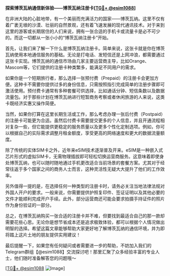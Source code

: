 **探索博茨瓦纳通信新体验——博茨瓦纳注册卡[[TG💪+ @esim1088](https://t.me/s/esim1088)]**

在非洲大陆的心脏地带，有一个美丽而充满活力的国家——博茨瓦纳。这里不仅有着广袤无垠的沙漠、壮丽的自然景观，还有着飞速发展的现代通讯技术。对于来到这里的游客或长期居住的人们来说，拥有一张合适的手机卡或流量卡是必不可少的。而这一切都从一张小小的“博茨瓦纳注册卡”开始。

首先，让我们来了解一下什么是博茨瓦纳注册卡。简单来说，这张卡就是你在博茨瓦纳使用本地通信服务的基础。无论是打电话、发短信还是上网冲浪，都需要通过这张卡实现。博茨瓦纳的通信市场由几家主要运营商主导，比如Orange、Mascom等，它们提供的注册卡种类繁多，能满足不同用户的需求。

如果你是一个短期旅行者，那么选择一张预付费（Prepaid）的注册卡会更加方便。这种卡不需要你提供过多的身份信息，只需按照指引完成简单的注册步骤即可激活使用。预付费卡通常有多种套餐可供选择，比如通话分钟、短信条数以及数据流量包。对于那些计划在博茨瓦纳进行短暂商务考察或者休闲旅游的人来说，这类卡既经济实惠又操作简便。

当然，如果你打算在这里长期生活或工作，那么考虑办理一张后付费（Postpaid）的注册卡可能更为合适。虽然后付费卡需要提交更多的个人信息，并且开通流程相对复杂一些，但它能提供更稳定的服务质量以及更多个性化定制选项。例如，你可以根据自己的实际需求调整月租金额度，享受更高的网络速度和更大的数据流量额度。

除了传统的实体SIM卡之外，近年来eSIM技术逐渐普及开来。eSIM是一种嵌入式芯片形式的虚拟SIM卡，无需物理插拔即可轻松切换运营商服务。这意味着即使身处博茨瓦纳，也可以随时随地通过手机更改适合当前场景的套餐方案。尤其对于经常往返于多个国家之间的商务人士而言，这种灵活性无疑大大提升了他们的工作效率。

另外值得一提的是，在选择任何一种类型的注册卡时，请务必关注当地法律法规对外国人开户的要求。一般来说，你需要提供护照复印件、签证证明以及其他必要的文件才能顺利完成开户手续。此外，部分运营商还可能会要求拍摄手持证件的照片作为身份验证的一部分。

总之，在博茨瓦纳购买一张合适的注册卡并不难，但要找到最适合自己的那一款却需要花些心思。无论你是想节省成本还是追求极致体验，都可以根据个人情况做出明智的选择。希望这篇文章能够帮助大家更好地了解博茨瓦纳的通信环境，并为即将踏上这片土地的朋友提供实用建议！

最后提醒一下，如果您有任何疑问或者需要进一步的帮助，不妨加入我们的Telegram群组【@esim1088】交流探讨吧！那里汇聚了众多经验丰富的专业人士，他们随时准备解答您的问题哦～

[[TG💪+ @esim1088](https://t.me/s/esim1088) ![Image](https://i.postimg.cc/4NQfJmqS/Snipaste-2025-05-13-00-14-12.png)]